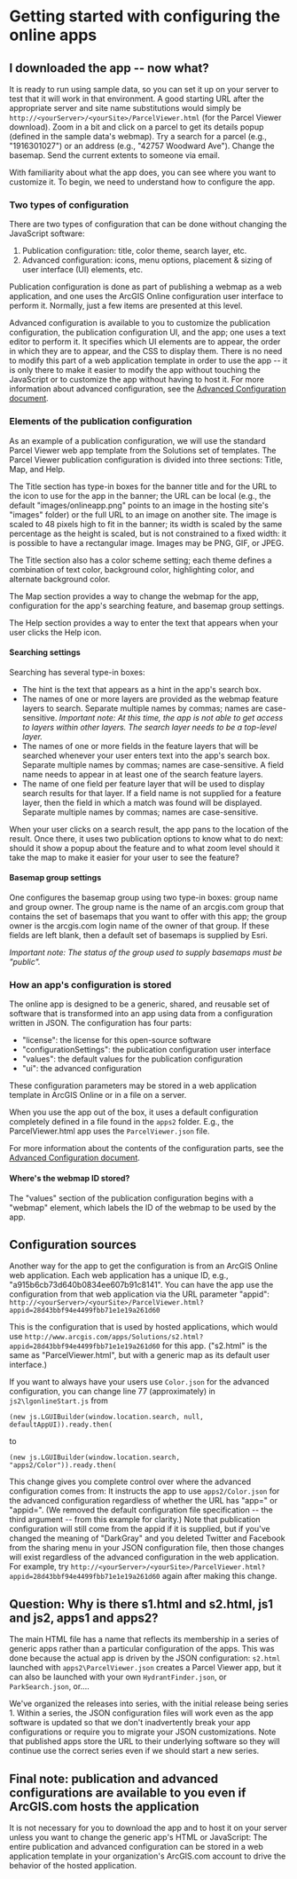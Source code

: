 # Getting started with configuring the online apps

## I downloaded the app -- now what?

It is ready to run using sample data, so you can set it up on your server to test that it will
work in that environment.  A good starting URL after the appropriate server and site name substitutions
would simply be `http://<yourServer>/<yourSite>/ParcelViewer.html` (for the Parcel Viewer download).
Zoom in a bit and click on a parcel to get its details popup (defined in the sample data's webmap).
Try a search for a parcel (e.g., "1916301027") or an address (e.g., "42757 Woodward Ave").  Change the basemap.
Send the current extents to someone via email.

With familiarity about what the app does, you can see where you want to customize it.  To begin, we need
to understand how to configure the app.

### Two types of configuration

There are two types of configuration that can be done without changing the JavaScript software:

1. Publication configuration:  title, color theme, search layer, etc.
2. Advanced configuration:  icons, menu options, placement & sizing of user interface (UI) elements, etc.

Publication configuration is done as part of publishing a webmap as a web application, and one uses the
ArcGIS Online configuration user interface to perform it.  Normally, just a few items are presented at
this level.

Advanced configuration is available to you to customize the publication configuration, the publication configuration
UI, and the app; one uses a text editor to perform it.  It specifies which UI elements are to appear,
the order in which they are to appear, and the CSS to display them.  There is no need to modify this
part of a web application template in order to use the app -- it is only there to make it easier to modify
the app without touching the JavaScript or to customize the app without having to host it.  For more information
about advanced configuration, see the
[Advanced Configuration document](https://github.com/Esri/local-government-online-apps/blob/master/doc/AdvancedConfiguration.md).

### Elements of the publication configuration

As an example of a publication configuration, we will use the standard Parcel Viewer web app template
from the Solutions set of templates. The Parcel Viewer publication configuration is divided into three sections:
Title, Map, and Help.

The Title section has type-in boxes for the banner title and for the URL to the icon to use for the app
in the banner; the URL can be local (e.g., the default "images/onlineapp.png" points to an image in the
hosting site's "images" folder) or the full URL to an image on another site. The image is scaled to
48 pixels high to fit in the banner; its width is scaled by the same percentage as the
height is scaled, but is not constrained to a fixed width: it is possible to have a rectangular image.
Images may be PNG, GIF, or JPEG.

The Title section also has a color scheme setting; each theme defines a combination of text color,
background color, highlighting color, and alternate background color.

The Map section provides a way to change the webmap for the app, configuration for the app's
searching feature, and basemap group settings.

The Help section provides a way to enter the text that appears when your user clicks the Help icon.

#### Searching settings

Searching has several type-in boxes:

* The hint is the text that appears as a hint in the app's search box.
* The names of one or more layers are provided as the webmap feature layers to search.
Separate multiple names by commas; names are case-sensitive. *Important note: At this
time, the app is not able to get access to layers within other layers. The search layer needs
to be a top-level layer.*
* The names of one or more fields in the feature layers that will be searched whenever your
user enters text into the app's search box. Separate multiple names by commas; names are case-sensitive.
A field name needs to appear in at least one of the search feature layers.
* The name of one field per feature layer that will be used to display search results for that layer.
If a field name is not supplied for a feature layer, then the field in which a match was found will be
displayed. Separate multiple names by commas; names are case-sensitive.

When your user clicks on a search result, the app pans to the location of the result. Once there,
it uses two publication options to know what to do next: should it show a popup about the feature
and to what zoom level should it take the map to make it easier for your user to see the feature?

#### Basemap group settings

One configures the basemap group using two type-in boxes: group name and group owner. The group name
is the name of an arcgis.com group that contains the set of basemaps that you want to offer with this
app; the group owner is the arcgis.com login name of the owner of that group. If these fields are left
blank, then a default set of basemaps is supplied by Esri.

*Important note: The status of the group used to supply basemaps must be "public".*

### How an app's configuration is stored

The online app is designed to be a generic, shared, and reusable set of software that is transformed
into an app using data from a configuration written in JSON.  The configuration has four parts:

* "license":  the license for this open-source software
* "configurationSettings":  the publication configuration user interface
* "values":  the default values for the publication configuration
* "ui":  the advanced configuration

These configuration parameters may be stored in a web application template in ArcGIS Online or in a file
on a server.

When you use the app out of the box, it uses a default configuration completely defined in a file found
in the `apps2` folder. E.g., the ParcelViewer.html app uses the `ParcelViewer.json` file.

For more information about the contents of the configuration parts, see the
[Advanced Configuration document](https://github.com/Esri/local-government-online-apps/blob/master/doc/AdvancedConfiguration.md).

#### Where's the webmap ID stored?

The "values" section of the publication configuration begins with a "webmap" element, which labels the ID of
the webmap to be used by the app.


## Configuration sources

Another way for the app to get the configuration is from an ArcGIS Online web application.  Each web
application has a unique ID, e.g., "a915b6cb73d640b0834ee607b91c8141".  You can have the app use the
configuration from that web application via the URL parameter "appid":
`http://<yourServer>/<yourSite>/ParcelViewer.html?appid=28d43bbf94e4499fbb71e1e19a261d60`

This is the configuration that is used by hosted applications, which would use
`http://www.arcgis.com/apps/Solutions/s2.html?appid=28d43bbf94e4499fbb71e1e19a261d60`
for this app. ("s2.html" is the same as "ParcelViewer.html", but with a generic map as its default
user interface.)

If you want to always have your users use `Color.json` for the advanced configuration, you can change
line 77 (approximately) in `js2\lgonlineStart.js` from

    (new js.LGUIBuilder(window.location.search, null, defaultAppUI)).ready.then(

to

    (new js.LGUIBuilder(window.location.search, "apps2/Color")).ready.then(

This change gives you complete control over where the advanced configuration comes from:  It instructs
the app to use `apps2/Color.json` for the advanced configuration regardless of whether the URL has "app="
or "appid=".  (We removed the default configuration file specification -- the third argument -- from this
example for clarity.)  Note that publication configuration will still come from the appid if it is supplied,
but if you've changed the meaning of "DarkGray" and you deleted Twitter and Facebook from the sharing menu
in your JSON configuration file, then those changes will exist regardless of the advanced configuration in
the web application.  For example, try
`http://<yourServer>/<yourSite>/ParcelViewer.html?appid=28d43bbf94e4499fbb71e1e19a261d60`
again after making this change.


## Question: Why is there s1.html and s2.html, js1 and js2, apps1 and apps2?

The main HTML file has a name that reflects its membership in a series of generic apps rather than a
particular configuration of the apps.  This was done because the actual app is driven by the JSON
configuration:  `s2.html` launched with `apps2\ParcelViewer.json` creates a Parcel Viewer app, but
it can also be launched with your own `HydrantFinder.json`, or `ParkSearch.json`, or....

We've organized the releases into series, with the initial release being series 1. Within a series,
the JSON configuration files will work even as the app software is updated so that we don't
inadvertently break your app configurations or require you to migrate your JSON customizations.
Note that published apps store the URL to their underlying software
so they will continue use the correct series even if we should start a new series.


## Final note:  publication and advanced configurations are available to you even if ArcGIS.com hosts the application

It is not necessary for you to download the app and to host it on your server unless you want to change
the generic app's HTML or JavaScript:  The entire publication and advanced configuration can be stored in a
web application template in your organization's ArcGIS.com account to drive the behavior of the hosted
application.